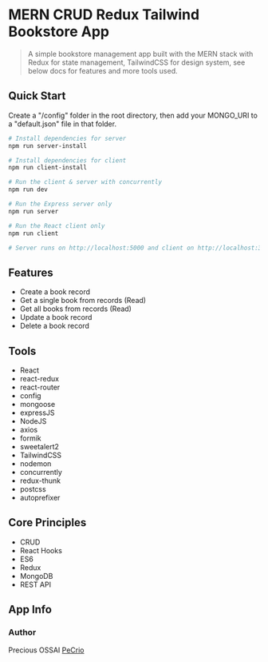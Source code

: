 # MERN CRUD Redux Tailwind Bookstore App
> A simple bookstore management app built with the MERN stack with Redux for state management, TailwindCSS for design system, see below docs for features and more tools used.
## Quick Start
Create a "/config" folder in the root directory, then add your MONGO_URI to a "default.json" file in that folder.
```bash
# Install dependencies for server
npm run server-install

# Install dependencies for client
npm run client-install

# Run the client & server with concurrently
npm run dev

# Run the Express server only
npm run server

# Run the React client only
npm run client

# Server runs on http://localhost:5000 and client on http://localhost:3000
```
## Features
- Create a book record
- Get a single book from records (Read)
- Get all books from records (Read)
- Update a book record
- Delete a book record
## Tools
- React
- react-redux
- react-router
- config
- mongoose
- expressJS
- NodeJS
- axios
- formik
- sweetalert2
- TailwindCSS
- nodemon
- concurrently
- redux-thunk
- postcss
- autoprefixer
## Core Principles
- CRUD
- React Hooks
- ES6
- Redux
- MongoDB
- REST API
## App Info
### Author
Precious OSSAI
[PeCrio](https://www.pecrio.org)
